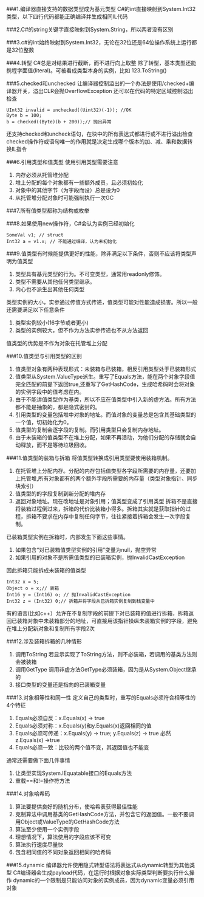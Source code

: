 ###1.编译器直接支持的数据类型成为基元类型
C#的int直接映射到System.Int32类型，以下四行代码都能正确编译并生成相同IL代码

###2.C#的string关键字直接映射到System.String，所以两者没有区别

###3.c#的int始终映射到System.Int32，无论在32位还是64位操作系统上运行都是32位整数

###4.转型
C#总是对结果进行截断，而不进行向上取整
除了转型，基本类型还能携程字面值(literal)。可被看成类型本身的实例，比如 123.ToString()

###5.checked和unchecked
让编译器控制溢出的一个办法是使用/checked+编译器开关，溢出CLR会抛OverflowException
还可以在代码的特定区域控制溢出检查
```
UInt32 invalid = unchecked((Uint32)(-1)); //OK
Byte b = 100;
b = checked((Byte)(b + 200));// 抛出异常
```
还支持checked和uncheck语句，在块中的所有表达式都进行或不进行溢出检查
checked操作符或语句唯一的作用就是决定生成哪个版本的加、减、乘和数据转换IL指令

###6.引用类型和值类型
使用引用类型需要注意
1. 内存必须从托管堆分配
2. 堆上分配的每个对象都有一些额外成员，且必须初始化
3. 对象中的其他字节（为字段而设）总是设为0
4. 从托管堆分配对象时可能强制执行一次GC

###7.所有值类型都称为结构或枚举

###8.如果使用new操作符，C#会认为实例已经初始化
```
SomeVal v1; // struct
Int32 a = v1.x; // 不能通过编译，认为未初始化
```

###9.值类型有时候能提供更好的性能，除非满足以下条件，否则不应该将类型声明为值类型
1. 类型具有基元类型的行为。不可变类型，通常用readonly修饰。
2. 类型不需要从其他任何类型继承。
3. 内心也不派生出其他任何类型

类型实例的大小，实参通过传值方式传递，值类型可能对性能造成损害。所以一般还需要满足以下任意条件
1. 类型实例较小(16字节或者更小)
2. 类型的实例较大，但不作为方法实参传递也不从方法返回

值类型的优势是不作为对象在托管堆上分配

###10.值类型与引用类型的区别
1. 值类型对象有两种表现形式：未装箱与已装箱，相反引用类型处于已装箱形式
2. 值类型从System.ValueType派生。重写了Equals方法，能在两个对象字段值完全匹配的前提下返回true,还重写了GetHashCode，生成哈希码时会将对象的实例字段中的值考虑在内。
3. 由于不能讲值类型作为基类，所以不应在值类型中引入新的虚方法。所有方法都不能是抽象的，都是隐式密封的。
4. 引用类型的变量包括堆中对象的地址。而值对象的变量总是包含其基础类型的一个值，切初始化为0。
5. 值类型的复制会逐字段的复制。而引用类型只会复制内存地址。
6. 由于未装箱的值类型不在堆上分配，如果不再活动，为他们分配的存储就会自动释放，而不是等待垃圾回收。

###11.值类型的装箱与拆箱
将值类型转换成引用类型要使用装箱机制。
1. 在托管堆上分配内存。分配的内存包括值类型各字段所需要的内存量，还要加上托管堆,所有对象都有的两个额外字段所需要的内存量（类型对象指针、同步块索引）
2. 值类型的的字段复制到新分配的堆内存
3. 返回对象地址。现在改地址是对象引用；值类型变成了引用类型
拆箱不是直接将装箱过程倒过来，拆箱的代价比装箱小得多。拆箱其实就是获取指针的过程，拆箱不要求在内存中复制任何字节，往往紧接着拆箱会发生一次字段复制。

已装箱类型实例在拆箱时，内部发生下面这些事情。
1. 如果包含“对已装箱值类型实例的引用”变量为null，抛空异常
2. 如果引用的对象不是所需值类型的已装箱实例，抛InvalidCastException

因此拆箱只能拆成未装箱的值类型
```
Int32 x = 5;
Object o = x;// 装箱
Int16 y = (Int16) o; // 抛InvalidCastException
Int32 z = (Int32) 0;// 拆箱并将字段从已拆箱实例复制到栈变量中
```
有的语言(比如c++）允许在不复制字段的前提下对已装箱的值进行拆箱，拆箱返回已装箱对象中未装箱部分的地址，可直接用该指针操纵未装箱实例的字段，避免在堆上分配新对象和复制所有字段2次

###12.涉及装箱拆箱的几种情形
1. 调用ToString
若显示实现了ToString方法，则不必装箱，若调用的基类方法则会被装箱
2. 调用GetType
调用非虚方法GetType必须装箱，因为是从System.Object继承的
3. 接口类型的变量还是指向的已装箱变量

###13.对象相等性和同一性
定义自己的类型时，重写的Equals必须符合相等性的4个特征
1. Equals必须自反：x.Equals(x) -> true
2. Equals必须对称：x.Equals(y)和y.Equals(x)返回相同的值
3. Equals必须可传递：x.Equals(y) -> true; y.Equals(z) -> true 必然 z.Equals(x) ->true
4. Equals必须一致：比较的两个值不变，其返回值也不能变

通常还需要做下面几件事情
1. 让类型实现System.IEquatable<T>接口的Equals方法
2. 重载==和!=操作符方法

###14.对象哈希码
1. 算法要提供良好的随机分布，使哈希表获得最佳性能
2. 克制算法中调用基类的GetHashCode方法，并包含它的返回值。一般不要调用Object或ValueType的GetHashCode方法
3. 算法至少使用一个实例字段
4. 理想情况下，算法使用的字段应该不可变
5. 算法执行速度尽量快
6. 包含相同值的不同对象返回相同的哈希码

###15.dynamic
编译器允许使用隐式转型语法将表达式从dynamic转型为其他类型
C#编译器会生成payload代码，在运行时根据对象实际类型判断要执行什么操作
dynamic的一个限制是只能访问对象的实例成员，因为dynamic变量必须引用对象